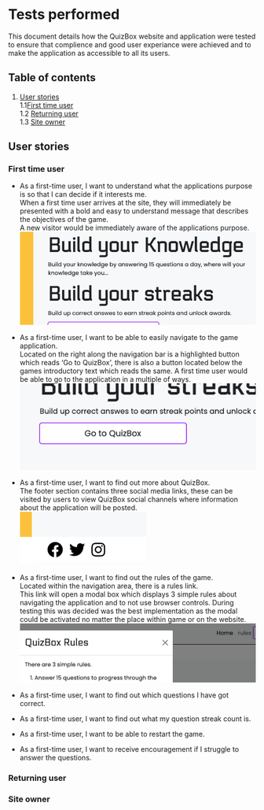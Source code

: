 # Tests performed  
This document details how the QuizBox website and application were tested to ensure that complience and good user experiance were achieved and to make the application as accessible to all its users.  

## Table of contents  
1. [User stories](#user-stories)  
    1.1[First time user](#first-time-user)  
    1.2 [Returning user](#returning-user)  
    1.3 [Site owner](#site-owner)  




## User stories  
### First time user  
- As a first-time user, I want to understand what the applications purpose is so that I can decide if it interests me.  
When a first time user arrives at the site, they will immediately be presented with a bold and easy to understand message that describes the objectives of the game.  
A new visitor would be immediately aware of the applications purpose.  
![User stories - First time user q1](testing_images/test_applications_purpose.png)  

- As a first-time user, I want to be able to easily navigate to the game application.  
Located on the right along the navigation bar is a highlighted button which reads ‘Go to QuizBox’, there is also a button located below the games introductory text which reads the same.  A first time user would be able to go to the application in a multiple of ways.  
![User stories - First time user q2](testing_images/test_navigate_to_the_game.png)  

- As a first-time user, I want to find out more about QuizBox.  
The footer section contains three social media links, these can be visited by users to view QuizBox social channels where information about the application will be posted.  
![User stories - First time user q3](testing_images/test_find_out_more_about_quizbox.png)  

- As a first-time user, I want to find out the rules of the game.  
Located within the navigation area, there is a rules link.  
This link will open a modal box which displays 3 simple rules about navigating the application and to not use browser controls. During testing this was decided was the best implementation as the modal could be activated no matter the place within game or on the website.  
![User stories - First time user q4](testing_images/test_find_out_rules.png)  

- As a first-time user, I want to find out which questions I have got correct.  
- As a first-time user, I want to find out what my question streak count is.  
- As a first-time user, I want to be able to restart the game.  
- As a first-time user, I want to receive encouragement if I struggle to answer the questions.  

### Returning user  

### Site owner  
